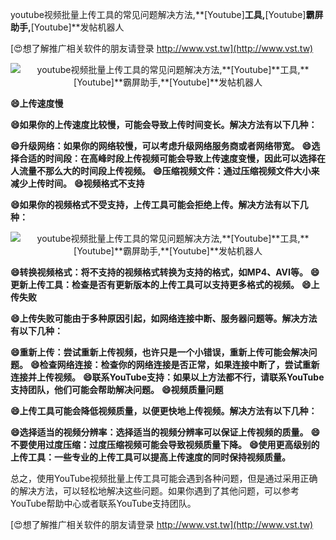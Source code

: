 youtube视频批量上传工具的常见问题解决方法,**[Youtube]**工具,**[Youtube]**霸屏助手,**[Youtube]**发帖机器人

[😍想了解推广相关软件的朋友请登录 http://www.vst.tw](http://www.vst.tw)

 <center><img src="https://vst.tw/MP4/tuiguang/png/7.png" alt="youtube视频批量上传工具的常见问题解决方法,**[Youtube]**工具,**[Youtube]**霸屏助手,**[Youtube]**发帖机器人"></center>

**😄上传速度慢**

**😄如果你的上传速度比较慢，可能会导致上传时间变长。解决方法有以下几种：**

**😄升级网络：如果你的网络较慢，可以考虑升级网络服务商或者网络带宽。**
**😄选择合适的时间段：在高峰时段上传视频可能会导致上传速度变慢，因此可以选择在人流量不那么大的时间段上传视频。**
**😄压缩视频文件：通过压缩视频文件大小来减少上传时间。**
**😄视频格式不支持**

**😄如果你的视频格式不受支持，上传工具可能会拒绝上传。解决方法有以下几种：**

 <center><img src="https://vst.tw/MP4/tuiguang/png/1.png" alt="youtube视频批量上传工具的常见问题解决方法,**[Youtube]**工具,**[Youtube]**霸屏助手,**[Youtube]**发帖机器人"></center>

**😄转换视频格式：将不支持的视频格式转换为支持的格式，如MP4、AVI等。**
**😄更新上传工具：检查是否有更新版本的上传工具可以支持更多格式的视频。**
**😄上传失败**

**😄上传失败可能由于多种原因引起，如网络连接中断、服务器问题等。解决方法有以下几种：**

**😄重新上传：尝试重新上传视频，也许只是一个小错误，重新上传可能会解决问题。**
**😄检查网络连接：检查你的网络连接是否正常，如果连接中断了，尝试重新连接并上传视频。**
**😄联系YouTube支持：如果以上方法都不行，请联系YouTube支持团队，他们可能会帮助解决问题。**
**😄视频质量问题**

**😄上传工具可能会降低视频质量，以便更快地上传视频。解决方法有以下几种：**

**😄选择适当的视频分辨率：选择适当的视频分辨率可以保证上传视频的质量。**
**😄不要使用过度压缩：过度压缩视频可能会导致视频质量下降。**
**😄使用更高级别的上传工具：一些专业的上传工具可以提高上传速度的同时保持视频质量。**

总之，使用YouTube视频批量上传工具可能会遇到各种问题，但是通过采用正确的解决方法，可以轻松地解决这些问题。如果你遇到了其他问题，可以参考YouTube帮助中心或者联系YouTube支持团队。

[😍想了解推广相关软件的朋友请登录 http://www.vst.tw](http://www.vst.tw)




